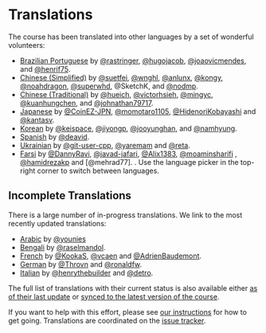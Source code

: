 # Translations

The course has been translated into other languages by a set of wonderful
volunteers:

- [Brazilian Portuguese][pt-BR] by [@rastringer], [@hugojacob],
  [@joaovicmendes], and [@henrif75].
- [Chinese (Simplified)][zh-CN] by [@suetfei], [@wnghl], [@anlunx], [@kongy],
  [@noahdragon], [@superwhd], @SketchK, and [@nodmp].
- [Chinese (Traditional)][zh-TW] by [@hueich], [@victorhsieh], [@mingyc],
  [@kuanhungchen], and [@johnathan79717].
- [Japanese][ja] by [@CoinEZ-JPN], [@momotaro1105], [@HidenoriKobayashi] and
  [@kantasv].
- [Korean][ko] by [@keispace], [@jiyongp], [@jooyunghan], and [@namhyung].
- [Spanish][es] by [@deavid].
- [Ukrainian][uk] by [@git-user-cpp], [@yaremam] and [@reta].
- [Farsi][fa] by [@DannyRavi], [@javad-jafari], [@Alix1383], [@moaminsharifi] , [@hamidrezakp] and [@mehrad77].
  .
Use the language picker in the top-right corner to switch between languages.

## Incomplete Translations

There is a large number of in-progress translations. We link to the most
recently updated translations:

- [Arabic][ar] by [@younies]
- [Bengali][bn] by [@raselmandol].
- [French][fr] by [@KookaS], [@vcaen] and [@AdrienBaudemont].
- [German][de] by [@Throvn] and [@ronaldfw].
- [Italian][it] by [@henrythebuilder] and [@detro].

The full list of translations with their current status is also available either
[as of their last update][translation-report] or
[synced to the latest version of the course][synced-translation-report].

If you want to help with this effort, please see [our instructions] for how to
get going. Translations are coordinated on the [issue tracker].

[ar]: https://google.github.io/comprehensive-rust/ar/
[bn]: https://google.github.io/comprehensive-rust/bn/
[de]: https://google.github.io/comprehensive-rust/de/
[es]: https://google.github.io/comprehensive-rust/es/
[fa]: https://google.github.io/comprehensive-rust/fa/
[fr]: https://google.github.io/comprehensive-rust/fr/
[it]: https://google.github.io/comprehensive-rust/it/
[ja]: https://google.github.io/comprehensive-rust/ja/
[ko]: https://google.github.io/comprehensive-rust/ko/
[pt-BR]: https://google.github.io/comprehensive-rust/pt-BR/
[uk]: https://google.github.io/comprehensive-rust/uk/
[zh-CN]: https://google.github.io/comprehensive-rust/zh-CN/
[zh-TW]: https://google.github.io/comprehensive-rust/zh-TW/
[@AdrienBaudemont]: https://github.com/AdrienBaudemont
[@Alix1383]: https://github.com/alix1383
[@anlunx]: https://github.com/anlunx
[@CoinEZ-JPN]: https://github.com/CoinEZ
[@DannyRavi]: https://github.com/DannyRavi
[@deavid]: https://github.com/deavid
[@detro]: https://github.com/detro
[@git-user-cpp]: https://github.com/git-user-cpp
[@hamidrezakp]: https://github.com/hamidrezakp
[@henrif75]: https://github.com/henrif75
[@henrythebuilder]: https://github.com/henrythebuilder
[@HidenoriKobayashi]: https://github.com/HidenoriKobayashi
[@hueich]: https://github.com/hueich
[@hugojacob]: https://github.com/hugojacob
[@javad-jafari]: https://github.com/javad-jafari
[@jiyongp]: https://github.com/jiyongp
[@joaovicmendes]: https://github.com/joaovicmendes
[@johnathan79717]: https://github.com/johnathan79717
[@jooyunghan]: https://github.com/jooyunghan
[@kantasv]: https://github.com/kantasv
[@keispace]: https://github.com/keispace
[@kongy]: https://github.com/kongy
[@KookaS]: https://github.com/KookaS
[@kuanhungchen]: https://github.com/kuanhungchen
[@mingyc]: https://github.com/mingyc
[@moaminsharifi]: https://github.com/moaminsharifi
[@momotaro1105]: https://github.com/momotaro1105
[@namhyung]: https://github.com/namhyung
[@noahdragon]: https://github.com/noahdragon
[@nodmp]: https://github.com/nodmp
[@raselmandol]: https://github.com/raselmandol
[@rastringer]: https://github.com/rastringer
[@reta]: https://github.com/reta
[@ronaldfw]: https://github.com/ronaldfw
[@suetfei]: https://github.com/suetfei
[@superwhd]: https://github.com/superwhd
[@Throvn]: https://github.com/Throvn
[@vcaen]: https://github.com/vcaen
[@victorhsieh]: https://github.com/victorhsieh
[@wnghl]: https://github.com/wnghl
[@yaremam]: https://github.com/yaremam
[@younies]: https://github.com/younies
[translation-report]: https://google.github.io/comprehensive-rust/translation-report.html
[synced-translation-report]: https://google.github.io/comprehensive-rust/synced-translation-report.html
[our instructions]: https://github.com/google/comprehensive-rust/blob/main/TRANSLATIONS.md
[issue tracker]: https://github.com/google/comprehensive-rust/issues/282
